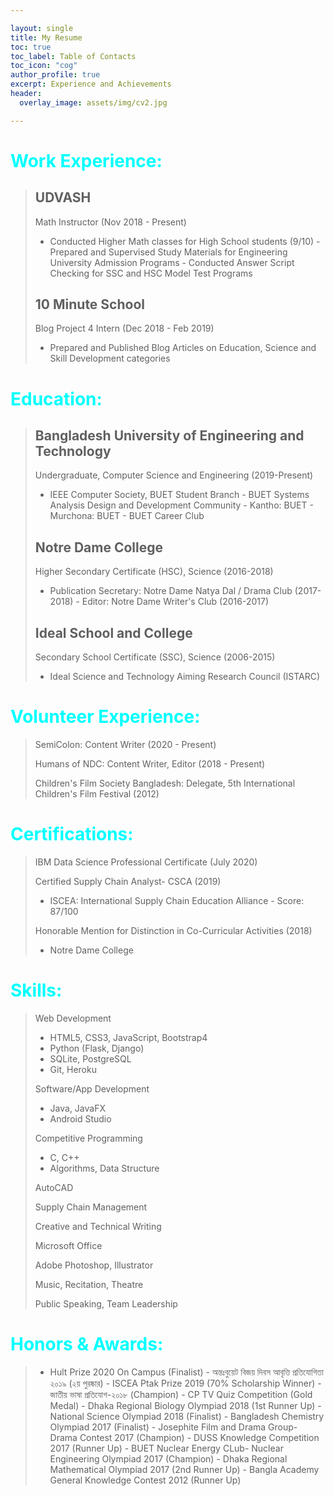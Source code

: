 ```yaml
---

layout: single
title: My Resume
toc: true
toc_label: Table of Contacts
toc_icon: "cog"
author_profile: true
excerpt: Experience and Achievements
header:
  overlay_image: assets/img/cv2.jpg

---
```


# <span style = "color: cyan"> Work Experience: </span>

> ## UDVASH 
>
> Math Instructor (Nov 2018 - Present)
>
>	- Conducted Higher Math classes for High School students (9/10)
	- Prepared and Supervised Study Materials for Engineering University Admission Programs
	- Conducted Answer Script Checking for SSC and HSC Model Test Programs
>
> ## 10 Minute School 
>
> Blog Project 4 Intern (Dec 2018 - Feb 2019)
>
> 	- Prepared and Published Blog Articles on Education, Science and Skill Development categories


# <span style = "color: cyan"> Education: </span>

> ## Bangladesh University of Engineering and Technology 
>
> Undergraduate, Computer Science and Engineering (2019-Present)
>
>	- IEEE Computer Society, BUET Student Branch
	- BUET Systems Analysis Design and Development Community 
	- Kantho: BUET
	- Murchona: BUET
	- BUET Career Club
>
> ## Notre Dame College
>
> Higher Secondary Certificate (HSC), Science (2016-2018)
>
>	- Publication Secretary: Notre Dame Natya Dal / Drama Club (2017-2018)
	- Editor: Notre Dame Writer's Club (2016-2017)
>
> ## Ideal School and College
>
> Secondary School Certificate (SSC), Science (2006-2015)
>
>	- Ideal Science and Technology Aiming Research Council (ISTARC)


# <span style = "color: cyan"> Volunteer Experience: </span>

> SemiColon: Content Writer (2020 - Present)
>
> Humans of NDC: Content Writer, Editor (2018 - Present)
>
> Children's Film Society Bangladesh: Delegate, 5th International Children's Film Festival (2012) 

# <span style = "color: cyan"> Certifications: </span> 

> IBM Data Science Professional Certificate (July 2020)
>
> Certified Supply Chain Analyst- CSCA (2019)
>
>	- ISCEA: International Supply Chain Education Alliance
	- Score: 87/100
>
> Honorable Mention for Distinction in Co-Curricular Activities (2018)
>	- Notre Dame College

# <span style = "color: cyan"> Skills: </span> 

> Web Development
>
>	- HTML5, CSS3, JavaScript, Bootstrap4
>	- Python (Flask, Django)
>	- SQLite, PostgreSQL
>	- Git, Heroku
>
> Software/App Development
>
>	- Java, JavaFX
>	- Android Studio
>
> Competitive Programming
>
>	- C, C++
>	- Algorithms, Data Structure
>
> AutoCAD
>
> Supply Chain Management
>
> Creative and Technical Writing
>
> Microsoft Office
>
> Adobe Photoshop, Illustrator
>
> Music, Recitation, Theatre 
>
> Public Speaking, Team Leadership

# <span style = "color: cyan"> Honors & Awards: </span>

> 	- Hult Prize 2020 On Campus (Finalist)
	- অন্তঃবুয়েট বিজয় দিবস আবৃত্তি প্রতিযোগিতা ২০১৯ (২য় পুরষ্কার)
	- ISCEA Ptak Prize 2019 (70% Scholarship Winner)
	- জাতীয় ভাষা প্রতিযোগ-২০১৮ (Champion)
	- CP TV Quiz Competition (Gold Medal)
	- Dhaka Regional Biology Olympiad 2018 (1st Runner Up)
	- National Science Olympiad 2018 (Finalist)
	- Bangladesh Chemistry Olympiad 2017 (Finalist)
	- Josephite Film and Drama Group- Drama Contest 2017 (Champion)
	- DUSS Knowledge Competition 2017 (Runner Up)
	- BUET Nuclear Energy CLub- Nuclear Engineering Olympiad 2017 (Champion)
	- Dhaka Regional Mathematical Olympiad 2017 (2nd Runner Up)
	- Bangla Academy General Knowledge Contest 2012 (Runner Up)
